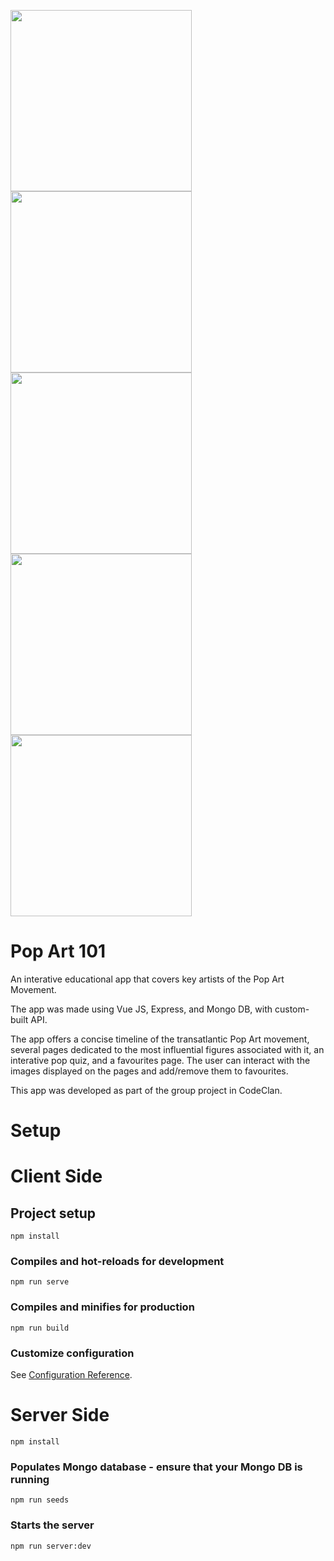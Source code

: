 <img src="https://github.com/EvgenyNazarovs/My-files/blob/master/pop-art-screenshots/pop_art_1.png" width="290"><img
src="https://github.com/EvgenyNazarovs/My-files/blob/master/pop-art-screenshots/pop_art_2.png" width="290"><img 
src="https://github.com/EvgenyNazarovs/My-files/blob/master/pop-art-screenshots/pop_art_3.png" width="290"><img 
src="https://github.com/EvgenyNazarovs/My-files/blob/master/pop-art-screenshots/pop_art_4.png" width="290"><img 
src="https://github.com/EvgenyNazarovs/My-files/blob/master/pop-art-screenshots/pop_art_5.png" width="290">

# Pop Art 101

An interative educational app that covers key artists of the Pop Art Movement.

The app was made using Vue JS, Express, and Mongo DB, with custom-built API.

The app offers a concise timeline of the transatlantic Pop Art movement, several pages dedicated to the most influential figures associated with it, an interative pop quiz, and a favourites page. The user can interact with the images displayed on the pages and add/remove them to favourites.

This app was developed as part of the group project in CodeClan.

# Setup

# Client Side

## Project setup
```
npm install
```

### Compiles and hot-reloads for development
```
npm run serve
```

### Compiles and minifies for production
```
npm run build
```

### Customize configuration
See [Configuration Reference](https://cli.vuejs.org/config/).

# Server Side

```
npm install
```
### Populates Mongo database - ensure that your Mongo DB is running
```
npm run seeds
```

### Starts the server
```
npm run server:dev
```



